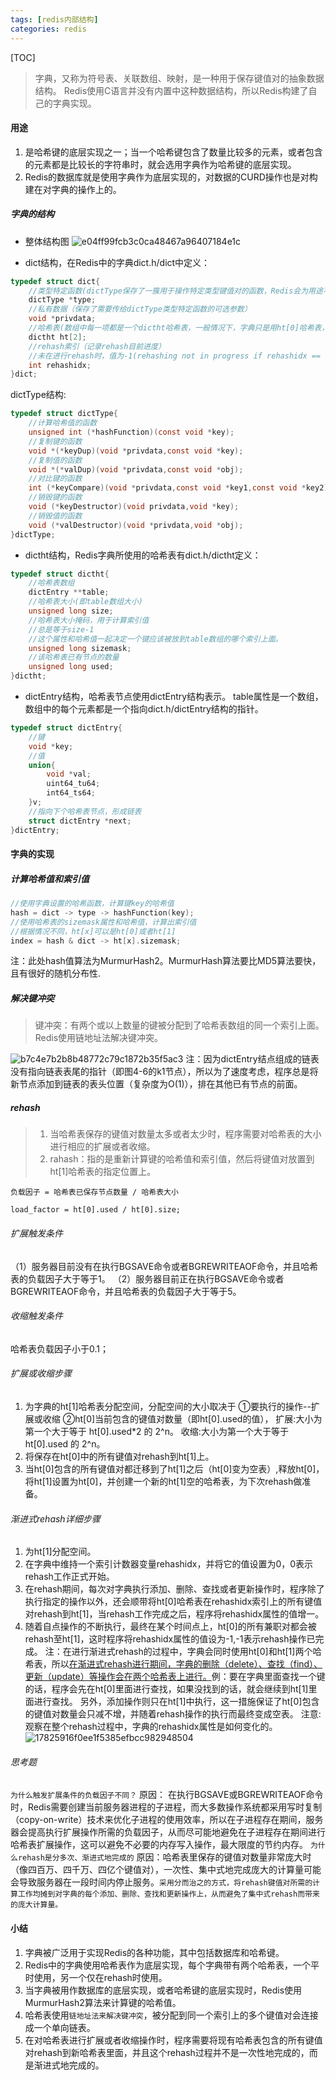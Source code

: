 ```yaml
---
tags: [redis内部结构]   
categories: redis
---
```



[TOC]

> 字典，又称为符号表、关联数组、映射，是一种用于保存键值对的抽象数据结构。
> Redis使用C语言并没有内置中这种数据结构，所以Redis构建了自己的字典实现。

#### 用途
1. 是哈希键的底层实现之一；当一个哈希键包含了数量比较多的元素，或者包含的元素都是比较长的字符串时，就会选用字典作为哈希键的底层实现。
2. Redis的数据库就是使用字典作为底层实现的，对数据的CURD操作也是对构建在对字典的操作上的。

##### 字典的结构
- 整体结构图
![e04ff99fcb3c0ca48467a96407184e1c](Redis-字典(dict).resources/watermark,type_ZmFuZ3poZW5naGVpdGk,shadow_10,text_aHR0cHM6Ly9ibG9nLmNzZG4ubmV0L3N1bnNoaW5lX1lH,size_16,color_FFFFFF,t_70)

- dict结构，在Redis中的字典dict.h/dict中定义：
``` c
typedef struct dict{
    //类型特定函数(dictType保存了一簇用于操作特定类型键值对的函数，Redis会为用途不同的字典设置不同的类型特定函数)
    dictType *type;
    //私有数据（保存了需要传给dictType类型特定函数的可选参数）
    void *privdata;
    //哈希表(数组中每一项都是一个dictht哈希表，一般情况下，字典只是用ht[0]哈希表，ht[1]只会在对hr[0]进行rehash时使用)
    dictht ht[2];
    //rehash索引（记录rehash目前进度）
    //未在进行rehash时，值为-1(rehashing not in progress if rehashidx == -1)
    int rehashidx;
}dict;
```

dictType结构:
``` c
typedef struct dictType{
    //计算哈希值的函数
    unsigned int (*hashFunction)(const void *key);
    //复制键的函数
    void *(*keyDup)(void *privdata,const void *key);
    //复制值的函数
    void *(*valDup)(void *privdata,const void *obj);
    //对比键的函数
    int (*keyCompare)(void *privdata,const void *key1,const void *key2);
    //销毁键的函数
    void (*keyDestructor)(void privdata,void *key);
    //销毁值的函数
    void (*valDestructor)(void *privdata,void *obj);
}dictType;
```
 
 
- dictht结构，Redis字典所使用的哈希表有dict.h/dictht定义：
``` c
typedef struct dictht{
    //哈希表数组
    dictEntry **table;
    //哈希表大小(即table数组大小)
    unsigned long size;
    //哈希表大小掩码，用于计算索引值
    //总是等于size-1
    //这个属性和哈希值一起决定一个键应该被放到table数组的哪个索引上面。
    unsigned long sizemask;
    //该哈希表已有节点的数量
    unsigned long used;
}dictht;
```

- dictEntry结构，哈希表节点使用dictEntry结构表示。 table属性是一个数组，数组中的每个元素都是一个指向dict.h/dictEntry结构的指针。
``` c
typedef struct dictEntry{
    //键
    void *key;
    //值
    union{
        void *val;
        uint64_tu64;
        int64_ts64;
    }v;
    //指向下个哈希表节点，形成链表
    struct dictEntry *next;
}dictEntry;
```


#### 字典的实现
##### 计算哈希值和索引值
``` c
//使用字典设置的哈希函数，计算键key的哈希值
hash = dict -> type -> hashFunction(key);
//使用哈希表的sizemask属性和哈希值，计算出索引值
//根据情况不同，ht[x]可以是ht[0]或者ht[1]
index = hash & dict -> ht[x].sizemask;
```
注：此处hash值算法为MurmurHash2。MurmurHash算法要比MD5算法要快，且有很好的随机分布性.

##### 解决键冲突
> 键冲突：有两个或以上数量的键被分配到了哈希表数组的同一个索引上面。
> Redis使用链地址法解决键冲突。

![b7c4e7b2b8b48772c79c1872b35f5ac3](Redis-字典(dict).resources/watermark,type_ZmFuZ3poZW5naGVpdGk,shadow_10,text_aHR0cHM6Ly9ibG9nLmNzZG4ubmV0L3N1bnNoaW5lX1lH,size_16,color_FFFFFF,t_70_2)
注：因为dictEntry结点组成的链表没有指向链表表尾的指针（即图4-6的k1节点），所以为了速度考虑，程序总是将新节点添加到链表的表头位置（复杂度为O(1)），排在其他已有节点的前面。

##### rehash
> 1. 当哈希表保存的键值对数量太多或者太少时，程序需要对哈希表的大小进行相应的扩展或者收缩。
> 2. rahash：指的是重新计算键的哈希值和索引值，然后将键值对放置到ht[1]哈希表的指定位置上。

`负载因子 = 哈希表已保存节点数量 / 哈希表大小`
``` 
load_factor = ht[0].used / ht[0].size;
```

###### 扩展触发条件
（1）服务器目前没有在执行BGSAVE命令或者BGREWRITEAOF命令，并且哈希表的负载因子大于等于1。
（2）服务器目前正在执行BGSAVE命令或者BGREWRITEAOF命令，并且哈希表的负载因子大于等于5。
###### 收缩触发条件
哈希表负载因子小于0.1；

###### 扩展或收缩步骤
1. 为字典的ht[1]哈希表分配空间，分配空间的大小取决于
①要执行的操作--扩展或收缩
②ht[0]当前包含的键值对数量（即ht[0].used的值），
扩展:大小为第一个大于等于 ht[0].used*2 的 2^n。
收缩:大小为第一个大于等于 ht[0].used 的 2^n。
2. 将保存在ht[0]中的所有键值对rehash到ht[1]上。
3. 当ht[0]包含的所有键值对都迁移到了ht[1]之后（ht[0]变为空表）,释放ht[0]，将ht[1]设置为ht[0]，并创建一个新的ht[1]空的哈希表，为下次rehash做准备。


###### 渐进式rehash详细步骤

1. 为ht[1]分配空间。
2. 在字典中维持一个索引计数器变量rehashidx，并将它的值设置为0，0表示rehash工作正式开始。
3. 在rehash期间，每次对字典执行添加、删除、查找或者更新操作时，程序除了执行指定的操作以外，还会顺带将ht[0]哈希表在rehashidx索引上的所有键值对rehash到ht[1]，当rehash工作完成之后，程序将rehashidx属性的值增一。
4. 随着自点操作的不断执行，最终在某个时间点上，ht[0]的所有兼职对都会被rehash至ht[1]，这时程序将rehashidx属性的值设为-1,-1表示rehash操作已完成。
注：在进行渐进式rehash的过程中，字典会同时使用ht[0]和ht[1]两个哈希表，所以<u>在渐进式rehash进行期间，字典的删除（delete）、查找（find）、更新（update）等操作会在两个哈希表上进行。</u>例：要在字典里面查找一个键的话，程序会先在ht[0]里面进行查找，如果没找到的话，就会继续到ht[1]里面进行查找。
另外，添加操作则只在ht[1]中执行，这一措施保证了ht[0]包含的键值对数量会只减不增，并随着rehash操作的执行而最终变成空表。
注意:观察在整个rehash过程中，字典的rehashidx属性是如何变化的。
![17825916f0ee1f5385efbcc982948504](Redis-字典(dict).resources/watermark,type_ZmFuZ3poZW5naGVpdGk,shadow_10,text_aHR0cHM6Ly9ibG9nLmNzZG4ubmV0L3N1bnNoaW5lX1lH,size_16,color_FFFFFF,t_70_1)
&nbsp;

###### 思考题
`为什么触发扩展条件的负载因子不同？`
原因： 在执行BGSAVE或BGREWRITEAOF命令时，Redis需要创建当前服务器进程的子进程，而大多数操作系统都采用写时复制（copy-on-write）技术来优化子进程的使用效率，所以在子进程存在期间，服务器会提高执行扩展操作所需的负载因子，从而尽可能地避免在子进程存在期间进行哈希表扩展操作，这可以避免不必要的内存写入操作，最大限度的节约内存。
`为什么rehash是分多次、渐进式地完成的` 
原因：哈希表里保存的键值对数量非常庞大时（像四百万、四千万、四亿个键值对），一次性、集中式地完成庞大的计算量可能会导致服务器在一段时间内停止服务。`采用分而治之的方式，将rehash键值对所需的计算工作均摊到对字典的每个添加、删除、查找和更新操作上，从而避免了集中式rehash而带来的庞大计算量。`
#### 小结
1. 字典被广泛用于实现Redis的各种功能，其中包括数据库和哈希键。
2. Redis中的字典使用哈希表作为底层实现，每个字典带有两个哈希表，一个平时使用，另一个仅在rehash时使用。
3. 当字典被用作数据库的底层实现，或者哈希键的底层实现时，Redis使用MurmurHash2算法来计算键的哈希值。
4. 哈希表使用`链地址法来解决键冲突`，被分配到同一个索引上的多个键值对会连接成一个单向链表。
5. 在对哈希表进行扩展或者收缩操作时，程序需要将现有哈希表包含的所有键值对rehash到新哈希表里面，并且这个rehash过程并不是一次性地完成的，而是渐进式地完成的。

